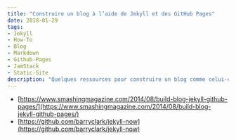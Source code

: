 ```yaml
---
title: "Construire un blog à l’aide de Jekyll et des GitHub Pages"
date: 2018-01-29
tags: 
- Jekyll
- How-To
- Blog
- Markdown
- Github-Pages
- JamStack
- Static-Site
description: "Quelques ressources pour construire un blog comme celui-ci avec Jekyll et les GitHub pages."
---
```


- [https://www.smashingmagazine.com/2014/08/build-blog-jekyll-github-pages/](https://www.smashingmagazine.com/2014/08/build-blog-jekyll-github-pages/)
- [https://github.com/barryclark/jekyll-now](https://github.com/barryclark/jekyll-now)
